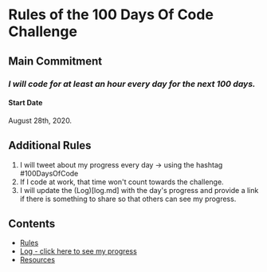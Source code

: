 # Rules of the 100 Days Of Code Challenge

## Main Commitment
### *I will code for at least an hour every day for the next 100 days.*

#### Start Date
August 28th, 2020.

## Additional Rules
1. I will tweet about my progress every day -> using the hashtag #100DaysOfCode
2. If I code at work, that time won't count towards the challenge.
3. I will update the (Log)[log.md] with the day's progress and provide a link if there is something to share so that others can see my progress.

## Contents
* [Rules](rules.md)
* [Log - click here to see my progress](log.md)
* [Resources](resources.md)
